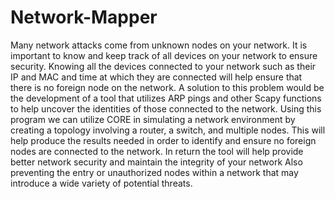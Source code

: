 # Network-Mapper


Many network attacks come from unknown nodes on your network. It is important to know and keep track of all devices on your network to ensure security. Knowing all the devices connected to your network such as their IP and MAC and time at which they are connected will help ensure that there is no foreign node on the network. A solution to this problem would be the development of a tool that utilizes ARP pings and other Scapy functions to help uncover the identities of those connected to the network. Using this program we can utilize CORE in simulating a network environment by creating a topology involving a router, a switch, and multiple nodes. This will help produce the results needed in order to identify and ensure no foreign nodes are connected to the network. In return the tool will help provide better network security and maintain the integrity of your network  Also preventing the entry or unauthorized nodes within a network that may introduce a wide variety of potential threats.
